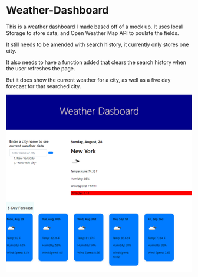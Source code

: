 # Weather-Dashboard

This is a weather dashboard I made based off of a mock up.
It uses local Storage to store data, and Open Weather Map API to poulate the fields.

It still needs to be amended with search history, it currently only stores one city.

It also needs to have a function added that clears the search history when the user refreshes the page.

But it does show the current weather for a city, as well as a five day forecast for that searched city.

![sreenshot of webpage featuring current weather data , a 5 day forecast, and a search bar](assets/Screenshot%20of%20webpage.png)